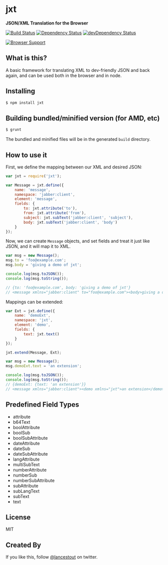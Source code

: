 # jxt
**JSON/XML Translation for the Browser**

[![Build Status](https://travis-ci.org/legastero/jxt.png)](https://travis-ci.org/legastero/jxt)
[![Dependency Status](https://david-dm.org/legastero/jxt.png)](https://david-dm.org/legastero/jxt)
[![devDependency Status](https://david-dm.org/legastero/jxt/dev-status.png)](https://david-dm.org/legastero/jxt#info=devDependencies)

[![Browser Support](https://ci.testling.com/legastero/jxt.png)](https://ci.testling.com/legastero/jxt)

## What is this?

A basic framework for translating XML to dev-friendly JSON and back again, and can be used
both in the browser and in node.

## Installing

```sh
$ npm install jxt
```

## Building bundled/minified version (for AMD, etc)

```sh
$ grunt
```

The bundled and minified files will be in the generated `build` directory.

## How to use it

First, we define the mapping between our XML and desired JSON:

```js
var jxt = require('jxt');

var Message = jxt.define({
    name: 'message',
    namespace: 'jabber:client',
    element: 'message',
    fields: {
        to: jxt.attribute('to'),
        from: jxt.attribute('from'),
        subject: jxt.subText('jabber:client', 'subject'),
        body: jxt.subText('jabber:client', 'body')
    }
});
```

Now, we can create `Message` objects, and set fields and treat it just like JSON, and it will map it to XML.

```js
var msg = new Message();
msg.to = 'foo@example.com';
msg.body = 'giving a demo of jxt';

console.log(msg.toJSON());
console.log(msg.toString());

// {to: 'foo@example.com', body: 'giving a demo of jxt'}
// <message xmlns="jabber:client" to="foo@example.com"><body>giving a demo of jxt</body></message>
```

Mappings can be extended:

```js
var Ext = jxt.define({
    name: 'demoExt',
    namespace: 'jxt',
    element: 'demo',
    fields: {
        text: jxt.text()
    }
});

jxt.extend(Message, Ext);

var msg = new Message();
msg.demoExt.text = 'an extension';

console.log(msg.toJSON());
console.log(msg.toString());
// {demoExt: {text: 'an extension'}}
// <message xmlns="jabber:client"><demo xmlns="jxt">an extension</demo></message>
```

## Predefined Field Types

- attribute
- b64Text
- boolAttribute
- boolSub
- boolSubAttribute
- dateAttribute
- dateSub
- dateSubAttribute
- langAttribute
- multiSubText
- numberAttribute
- numberSub
- numberSubAttribute
- subAttribute
- subLangText
- subText
- text

## License

MIT

## Created By

If you like this, follow [@lancestout](http://twitter.com/lancestout) on twitter.
